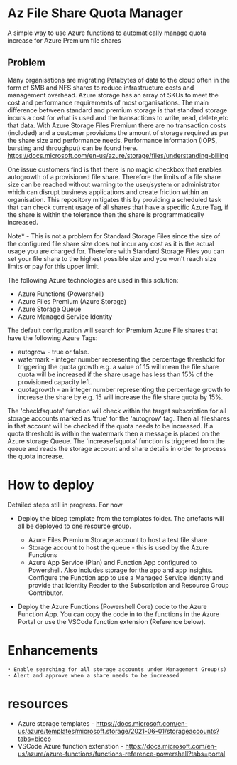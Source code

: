 # Az File Share Quota Manager

A simple way to use Azure functions to automatically manage quota increase for Azure Premium file shares

## Problem

Many organisations are migrating Petabytes of data to the cloud often in the form of SMB and NFS shares to reduce infrastructure costs and management overhead. Azure storage has an array of SKUs to meet the cost and performance requirements of most organisations. The main difference between standard and premium storage is that standard storage incurs a cost for what is used and the transactions to write, read, delete,etc that data. With Azure Storage Files Premium there are no transaction costs (included) and a customer provisions the amount of storage required as per the share size and performance needs. Performance information (IOPS, bursting and throughput) can be found here.
https://docs.microsoft.com/en-us/azure/storage/files/understanding-billing

One issue customers find is that there is no magic checkbox that enables autogrowth of a provisioned file share. Therefore the limits of a file share size can be reached without warning to the user/system or administrator which can disrupt business applications and create friction within an organisation. This repository mitigates this by providing a scheduled task that can check current usage of all shares that have a specific Azure Tag, if the share is within the tolerance then the share is programmatically increased.

Note\* - This is not a problem for Standard Storage Files since the size of the configured file share size does not incur any cost as it is the actual usage you are charged for. Therefore with Standard Storage Files you can set your file share to the highest possible size and you won't reach size limits or pay for this upper limit.

The following Azure technologies are used in this solution:

- Azure Functions (Powershell)
- Azure Files Premium (Azure Storage)
- Azure Storage Queue
- Azure Managed Service Identity

The default configuration will search for Premium Azure File shares that have the following Azure Tags:

- autogrow - true or false.
- watermark - integer number representing the percentage threshold for triggering the quota growth e.g. a value of 15 will mean the file share quota will be increased if the share usage has less than 15% of the provisioned capacity left.
- quotagrowth - an integer number representing the percentage growth to increase the share by e.g. 15 will increase the file share quota by 15%.

The 'checkfsquota' function will check within the target subscription for all storage accounts marked as 'true' for the 'autogrow' tag. Then all fileshares in that account will be checked if the quota needs to be increased. If a quota threshold is within the watermark then a message is placed on the Azure storage Queue. The 'increasefsquota' function is triggered from the queue and reads the storage account and share details in order to process the quota increase.

# How to deploy

Detailed steps still in progress. For now

- Deploy the bicep template from the templates folder. The artefacts will all be deployed to one resource group.

  - Azure Files Premium Storage account to host a test file share
  - Storage account to host the queue - this is used by the Azure Functions
  - Azure App Service (Plan) and Function App configured to Powershell. Also includes storage for the app and app insights. Configure the Function app to use a Managed Service Identity and provide that Identity Reader to the Subscription and Resource Group Contributor.

- Deploy the Azure Functions (Powershell Core) code to the Azure Function App. You can copy the code in to the functions in the Azure Portal or use the VSCode function extension (Reference below).

# Enhancements

    • Enable searching for all storage accounts under Management Group(s)
    • Alert and approve when a share needs to be increased

# resources

- Azure storage templates - https://docs.microsoft.com/en-us/azure/templates/microsoft.storage/2021-06-01/storageaccounts?tabs=bicep
- VSCode Azure function extenstion - https://docs.microsoft.com/en-us/azure/azure-functions/functions-reference-powershell?tabs=portal
